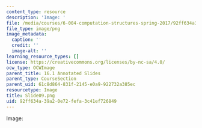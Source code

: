 ```yaml
---
content_type: resource
description: 'Image: '
file: /media/courses/6-004-computation-structures-spring-2017/92ff634a39a20e72fefa3c41ef726849_Slide09.png
file_type: image/png
image_metadata:
  caption: ''
  credit: ''
  image-alt: ''
learning_resource_types: []
license: https://creativecommons.org/licenses/by-nc-sa/4.0/
ocw_type: OCWImage
parent_title: 16.1 Annotated Slides
parent_type: CourseSection
parent_uid: 61c8d864-831f-2145-e0a9-922732a385ec
resourcetype: Image
title: Slide09.png
uid: 92ff634a-39a2-0e72-fefa-3c41ef726849
---
```

Image: 